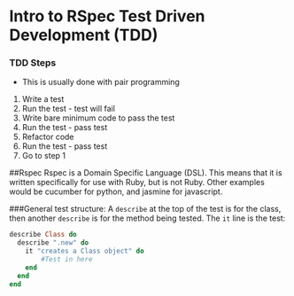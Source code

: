 # Intro to RSpec Test Driven Development (TDD)

### TDD Steps
* This is usually done with pair programming
1. Write a test
2. Run the test - test will fail
3. Write bare minimum code to pass the test
4. Run the test - pass test
5. Refactor code
6. Run the test - pass test
7. Go to step 1

##Rspec
Rspec is a Domain Specific Language (DSL). This means that it is written specifically for use with Ruby, but is not Ruby.
Other examples would be cucumber for python, and jasmine for javascript.

###General test structure:
A `describe` at the top of the test is for the class, then another `describe` is for the method being tested. The `it` line is the test:

```ruby
describe Class do
  describe ".new" do
    it "creates a Class object" do
        #Test in here
    end
  end
end
```
